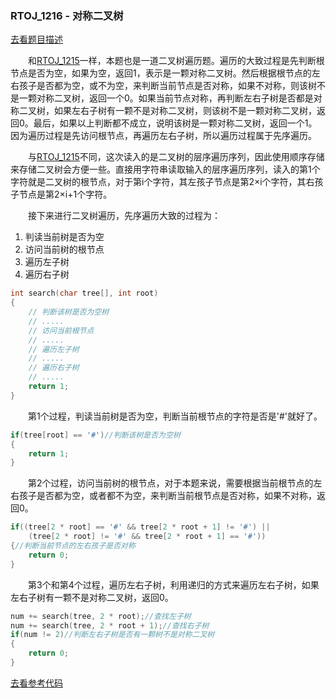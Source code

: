 ### RTOJ_1216 - 对称二叉树

[去看题目描述](./description.md)

&emsp;&emsp;和[RTOJ_1215](../RTOJ_1215_stxw/description.md)一样，本题也是一道二叉树遍历题。遍历的大致过程是先判断根节点是否为空，如果为空，返回1，表示是一颗对称二叉树。然后根据根节点的左右孩子是否都为空，或不为空，来判断当前节点是否对称，如果不对称，则该树不是一颗对称二叉树，返回一个0。如果当前节点对称，再判断左右子树是否都是对称二叉树，如果左右子树有一颗不是对称二叉树，则该树不是一颗对称二叉树，返回0。最后，如果以上判断都不成立，说明该树是一颗对称二叉树，返回一个1。因为遍历过程是先访问根节点，再遍历左右子树，所以遍历过程属于先序遍历。

&emsp;&emsp;与[RTOJ_1215](../RTOJ_1215_stxw/description.md)不同，这次读入的是二叉树的层序遍历序列，因此使用顺序存储来存储二叉树会方便一些。直接用字符串读取输入的层序遍历序列，读入的第1个字符就是二叉树的根节点，对于第i个字符，其左孩子节点是第2×i个字符，其右孩子节点是第2×i+1个字符。

&emsp;&emsp;接下来进行二叉树遍历，先序遍历大致的过程为：

1. 判读当前树是否为空
2. 访问当前树的根节点
3. 遍历左子树
4. 遍历右子树

```cpp
int search(char tree[], int root)
{
	// 判断该树是否为空树
	// .....
	// 访问当前根节点
	// .....
	// 遍历左子树
	// .....
	// 遍历右子树
	// .....
	return 1;
}
```

&emsp;&emsp;第1个过程，判读当前树是否为空，判断当前根节点的字符是否是'#'就好了。

```cpp
if(tree[root] == '#')//判断该树是否为空树
{
	return 1;
}
```

&emsp;&emsp;第2个过程，访问当前树的根节点，对于本题来说，需要根据当前根节点的左右孩子是否都为空，或者都不为空，来判断当前根节点是否对称，如果不对称，返回0。

```cpp
if((tree[2 * root] == '#' && tree[2 * root + 1] != '#') ||
	(tree[2 * root] != '#' && tree[2 * root + 1] == '#'))
{//判断当前节点的左右孩子是否对称
	return 0;
}
```

&emsp;&emsp;第3个和第4个过程，遍历左右子树，利用递归的方式来遍历左右子树，如果左右子树有一颗不是对称二叉树，返回0。

```cpp
num += search(tree, 2 * root);//查找左子树
num += search(tree, 2 * root + 1);//查找右子树
if(num != 2)//判断左右子树是否有一颗树不是对称二叉树
{
	return 0;
}
```

[去看参考代码](./main.cpp)
